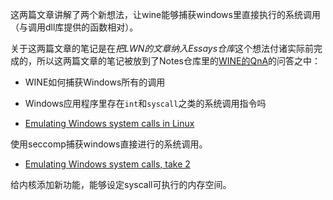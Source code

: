 这两篇文章讲解了两个新想法，让wine能够捕获windows里直接执行的系统调用（与调用dll库提供的函数相对）。

关于这两篇文章的笔记是在*把LWN的文章纳入Essays仓库*这个想法付诸实际前完成的，所以这两篇文章的笔记被放到了Notes仓库里的[WINE的QnA](../../../Notes/xiebenyi/BT/WINE/QnA.md)的问答之中：

* WINE如何捕获Windows所有的调用
* Windows应用程序里存在`int`和`syscall`之类的系统调用指令吗

* [Emulating Windows system calls in Linux](https://lwn.net/Articles/824380/)

使用seccomp捕获windows直接进行的系统调用。

* [Emulating Windows system calls, take 2](https://lwn.net/Articles/826313/)

给内核添加新功能，能够设定syscall可执行的内存空间。
